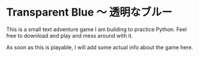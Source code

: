 # Transparent Blue 〜 透明なブルー

This is a small text adventure game I am building to practice Python.
Feel free to download and play and mess around with it.

As soon as this is playable, I will add some actual info about the
game here.
